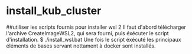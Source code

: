 # install_kub_cluster
##utiliser les scripts fournis pour installer wsl 2
Il faut d'abord télécharger l'archive CreateImageWSL2, qui sera fourni, puis éxécuter le script d'installation.
$ ./install_wsl.bat
Une fois le script éxécuté les principaux éléments de bases servant nottament à docker sont installés.

